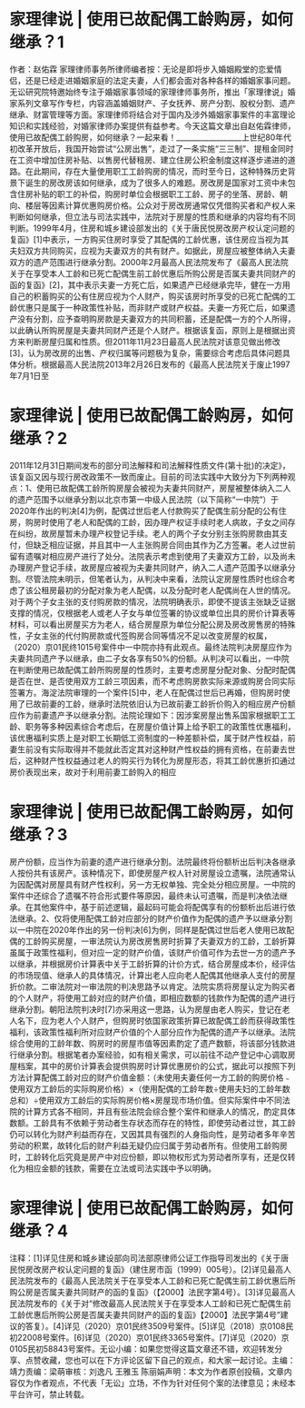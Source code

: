 # 家理律说 | 使用已故配偶工龄购房，如何继承？1

作者：赵佑霖 家理律师事务所律师编者按：无论是即将步入婚姻殿堂的恋爱情侣，还是已经走进婚姻家庭的法定夫妻，人们都会面对各种各样的婚姻家事问题。无讼研究院特邀始终专注于婚姻家事领域的家理律师事务所，推出「家理律说」婚家系列文章写作专栏，内容涵盖婚姻财产、子女抚养、房产分割、股权分割、遗产继承、财富管理等方面。家理律师将结合对于国内及涉外婚姻家事案件的丰富理论知识和实践经验，对婚家律师办案提供有益参考。今天这篇文章出自赵佑霖律师，使用已故配偶工龄购房，如何继承？一起来看！__________________上世纪80年代初改革开放后，我国开始尝试“公房出售”，走过了一条实施“三三制”、提租金同时在工资中增加住房补贴、以售房代替租房、建立住房公积金制度这样逐步递进的道路。在此期间，存在大量使用职工工龄购房的情况，而时至今日，这种特殊历史背景下诞生的房改房该如何继承，成为了很多人的难题。房改房是国家对工资中未包含住房补贴的职工的补偿，购房时单位会根据职工工龄、房子的坐落、房龄、朝向、楼层等因素计算优惠购房价格。公众对于房改房通常仅凭借购买者和产权人来判断如何继承，但立法与司法实践中，法院对于房屋的性质和继承的内容均有不同判断。1999年4月，住房和城乡建设部发出的《关于唐民悦房改房产权认定问题的复函》[1]中表示，一方购买住房时享受了其配偶的工龄优惠，该住房应当视为其夫妇双方共同购买，应视为夫妻双方的共有财产。如据此，房屋应被整体纳入夫妻双方的遗产范围进行继承分割。2000年2月最高人民法院发布了《最高人民法院关于在享受本人工龄和已死亡配偶生前工龄优惠后所购公房是否属夫妻共同财产的函的复函》[2]，其中表示夫妻一方死亡后，如果遗产已经继承完毕，健在一方用自己的积蓄购买的公有住房应视为个人财产，购买该房时所享受的已死亡配偶的工龄优惠只是属于一种政策性补贴，而非财产或财产权益。夫妻一方死亡后，如果遗产没有分割，应予查明购房款是夫妻双方的共同积蓄，还是配偶一方的个人所得，以此确认所购房屋是夫妻共同财产还是个人财产。根据该复函，原则上是根据出资方来判断房屋归属和性质。但2011年11月23日最高人民法院对该意见做出修改[3]，认为房改房的出售、产权归属等问题极为复杂，需要综合考虑后具体问题具体分析。根据最高人民法院2013年2月26日发布的《最高人民法院关于废止1997年7月1日至

# 家理律说 | 使用已故配偶工龄购房，如何继承？2

2011年12月31日期间发布的部分司法解释和司法解释性质文件(第十批)的决定》，该复函又因与现行房改政策不一致而废止。目前的司法实践中大致分为下列两种观点：1、使用已故配偶工龄所购房屋会被视为夫妻共同财产，房屋被整体纳入二人的遗产范围予以继承分割以北京市第一中级人民法院（以下简称“一中院”）于2020年作出的判决[4]为例，配偶过世后老人付款购买了配偶生前分配的公有住房，购房时使用了老人和配偶的工龄，因办理产权证手续时老人病故，子女之间存在纠纷，故房屋暂未办理产权登记手续。老人的两个子女分别主张购房款由其支付，但缺乏相应证据，并且其中一人主张购房合同由其作为乙方签署。老人过世前留有遗嘱对相应房产进行了处分。法院表示考虑到使用了夫妻双方工龄，以及尚未办理房产登记手续，故房屋应被视为夫妻共同财产，纳入二人遗产范围予以继承分割。尽管法院未明示，但笔者认为，从判决中来看，法院认定房屋性质时也综合考虑了该公租房最初的分配对象为老人配偶，以及分配时老人配偶尚在人世的情况。对于两个子女主张的支付购房款的情况，法院明确表示，即使不提该主张缺乏证据支撑的情况，仅根据老人或老人子女与单位签署的协议或单位出具的房价计算表等材料，可以看出房屋买方为老人，结合房屋原为单位分配公房及房改房售房的特殊性，子女主张的代付购房款或代签购房合同等情况不足以改变房屋的权属，（2020）京01民终1015号案件中一中院亦持有此观点。最终法院判决房屋应作为夫妻共同遗产予以继承，由二子女各享有50%的份额。从判决可以看出，一中院在判断使用已故配偶工龄所购房屋的性质时，主要考虑房屋分配对象、分配时配偶是否在世、是否使用双方工龄三项因素，而不考虑购房款实际来源或购房合同实际签署方。海淀法院审理的一个案件[5]中，老人在配偶过世后已再婚，但购房时使用了已故前妻的工龄，继承时法院依旧认为已故前妻工龄折价购入的相应房产份额应作为前妻遗产予以继承分割。法院论理如下：因涉案房屋出售系国家根据职工工龄、职务等多种因素综合考虑后，在房屋价值计算上给予职工的政策性优惠福利，该优惠福利实质上是对职工长期低工资制度的一种差额补偿，属于财产性权益，前妻生前没有实际取得并不能就此否定其对这种财产性权益的拥有资格，在前妻去世后，这种财产性权益通过老人的购买行为转化为房屋形态，将其工龄优惠折扣通过房价表现出来，故对于利用前妻工龄购入的相应

# 家理律说 | 使用已故配偶工龄购房，如何继承？3

房产份额，应当作为前妻的遗产进行继承分割。法院最终将份额析出后判决各继承人按份共有该房产。该种情况下，即使房屋产权人针对房屋设立遗嘱，法院通常认为因配偶对房屋具有财产性权利，另一方无权单独、完全处分相应房屋。一中院的案件中还综合了遗嘱不符合形式要件等原因，最终未认可遗嘱，而是判决依法继承。在其他案件中，基于前述逻辑，最起码可能会将配偶享有的份额析出后进行依法继承。2、仅将使用配偶工龄对应部分的财产价值作为配偶的遗产予以继承分割以一中院在2020年作出的另一份判决[6]为例，同样是配偶过世后老人使用已故配偶的工龄购买房屋，一审法院认为房改房售房时折算了夫妻双方的工龄，工龄折算虽属于政策性福利，但对应一定的财产价值，该财产价值可作为去世一方的遗产予以继承，并根据房价计算表中关于工龄折算的计价方式，结合房屋成本价，经评估的市场现值、继承人的具体情况，计算出老人应向老人配偶其他继承人支付的房屋折价款。二审法院对一审法院的判决思路予以肯定。法院实质将房屋认定为购买者的个人财产，将使用工龄对应的财产价值，即相应数额的钱款作为配偶的遗产进行继承分割。朝阳法院判决时[7]亦采用这一思路，认为房屋由老人购买，登记在老人名下，应为老人个人财产，但购房时依国家政策折算已故配偶工龄而获得政策性福利，该政策性福利所对应财产价值的个人部分应作为配偶的遗产予以继承。法院综合使用的工龄年数、购房时的房屋市值等因素酌定了遗产数额，将该部分钱款进行继承分割。根据笔者办案经验，如有相关需求，可以前往不动产登记中心调取房屋档案，其中的房价计算表会提供购房时计算优惠房价的公式，据此可以按照下列方法计算配偶工龄对应的财产价值金额：（未使用夫妻任何一方工龄的购房价格﹣使用双方工龄后的实际购房价格）×（使用配偶的工龄年数÷使用夫妇的工龄年数总和）÷使用双方工龄后的实际购房价格×房屋现市场价值。但实际案件中不同法院的计算方式各不相同，并且有些法院会综合整个案件和继承人的情况，酌定具体数额。工龄具有不依赖于劳动者生存状态而存在的特性，即使劳动者过世，其工龄仍可以转化为财产利益而存在，又因其具有强烈的人身指向性，是劳动者多年辛苦劳动的积累，故转化后的财产利益无疑仍应归属于劳动者所有。但使用工龄购房时，工龄转化后究竟是房产中对应份额，即以物权形式为劳动者所享有，还是仅转化为相应金额的钱款，需要在立法或司法实践中予以明确。

# 家理律说 | 使用已故配偶工龄购房，如何继承？4

注释：[1]详见住房和城乡建设部向司法部原律师公证工作指导司发出的《关于唐民悦房改房产权认定问题的复函》（建住房市函（1999）005号）。[2]详见最高人民法院发布的《最高人民法院关于在享受本人工龄和已死亡配偶生前工龄优惠后所购公房是否属夫妻共同财产的函的复函》（【2000】法民字第4号）。[3]详见最高人民法院发布的《关于对“修改最高人民法院关于在享受本人工龄和已死亡配偶生前工龄优惠后所购公房是否属夫妻共同财产的函的复函》【2000】法民字第4号”建议的答复）。[4]详见（2020）京01民终3509号案件。[5]详见（2018）京0108民初22008号案件。[6]详见（2020）京01民终3365号案件。[7]详见（2020）京0105民初58843号案件。无讼小编：如果您觉得这篇文章还不错，欢迎转发分享、点赞收藏，您也可以在下方评论区留下自己的观点，和大家一起讨论。主编：靖力责编：梁萌审核：刘逸凡 王雅玉 陈丽娟声明：本文为作者原创投稿，文章内容仅为作者观点，不代表「无讼」立场，不作为针对任何个案的法律意见；未经本平台许可，禁止转载。

